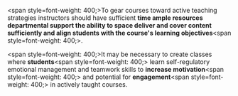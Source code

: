 <span style=font-weight: 400;>To gear courses toward active teaching strategies instructors should have sufficient </span>**time ample resources departmental support the ability to space deliver and cover content sufficiently and align students with the course's learning objectives**<span style=font-weight: 400;>.</span>

<span style=font-weight: 400;>It may be necessary to create classes where </span>**students**<span style=font-weight: 400;> learn self-regulatory emotional management and teamwork skills to </span>**increase motivation**<span style=font-weight: 400;> and potential for </span>**engagement**<span style=font-weight: 400;> in actively taught courses.</span>